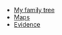 * <a href="https://ancestry.gordonrudman.com/FamilyTree-Page-1.svg" target="_blank">My family tree</a>
* <a href="https://ancestry.gordonrudman.com/FamilyTree-Page-1.svg" target="_blank">Maps</a>
* <a href="https://ancestry.gordonrudman.com/FamilyTree-Page-1.svg" target="_blank">Evidence</a>

